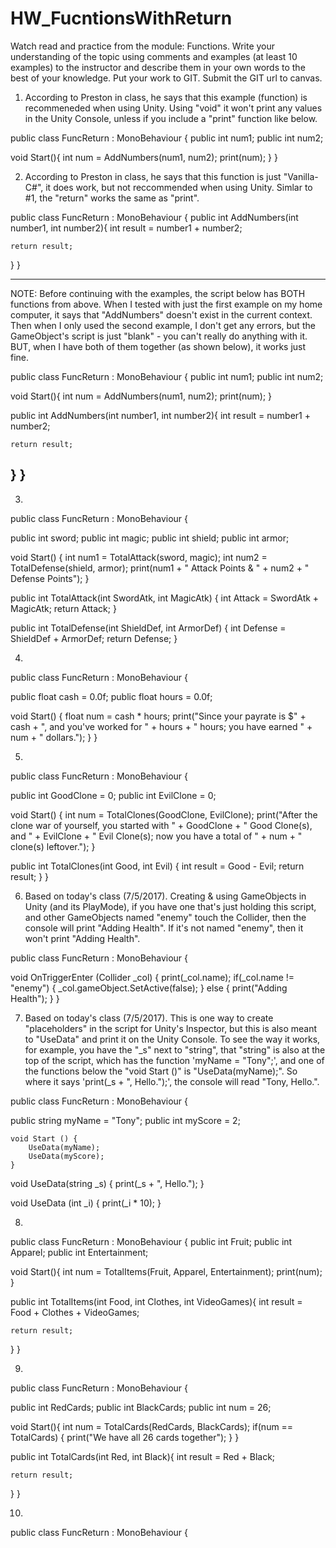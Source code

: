 # HW_FucntionsWithReturn
Watch read and practice from the module: Functions. Write your understanding of the topic using comments and examples (at least 10 examples) to the instructor and describe them in your own words to the best of your knowledge. Put your work to GIT. Submit the GIT url to canvas.

1. According to Preston in class, he says that this example (function) is recommeneded when using Unity. Using "void" it won't print any values in the Unity Console, unless if you include a "print" function like below.

public class FuncReturn : MonoBehaviour {
  public int num1;
  public int num2;

  void Start(){
    int num = AddNumbers(num1, num2);
    print(num);
  }
}

2. According to Preston in class, he says that this function is just "Vanilla-C#", it does work, but not reccommended when using Unity. Simlar to #1, the "return" works the same as "print".

public class FuncReturn : MonoBehaviour {
  public int AddNumbers(int number1, int number2){
    int result = number1 + number2;

    return result;
  }
}

------------------------------------------------------------------------------------------------------------
NOTE: Before continuing with the examples, the script below has BOTH functions from above. When I tested with just the first example on my home computer, it says that "AddNumbers" doesn't exist in the current context. Then when I only used the second example, I don't get any errors, but the GameObject's script is just "blank" - you can't really do anything with it. BUT, when I have both of them together (as shown below), it works just fine. 

public class FuncReturn : MonoBehaviour {
  public int num1;
  public int num2;

  void Start(){
    int num = AddNumbers(num1, num2);
    print(num);
  }

  public int AddNumbers(int number1, int number2){
    int result = number1 + number2;

    return result;
  }
}
------------------------------------------------------------------------------------------------------------

3.

public class FuncReturn : MonoBehaviour {

  public int sword;
  public int magic;
  public int shield;
  public int armor;

  void Start()
  {
    int num1 = TotalAttack(sword, magic);
    int num2 = TotalDefense(shield, armor);
    print(num1 + " Attack Points & " + num2 + " Defense Points");
  }

  public int TotalAttack(int SwordAtk, int MagicAtk)
  {
    int Attack = SwordAtk + MagicAtk;
    return Attack;
  }

  public int TotalDefense(int ShieldDef, int ArmorDef)
  {
    int Defense = ShieldDef + ArmorDef;
    return Defense;
}

4.

public class FuncReturn : MonoBehaviour {

  public float cash = 0.0f;
  public float hours = 0.0f;

  void Start()
  {
    float num = cash * hours;
    print("Since your payrate is $" + cash + ", and you've worked for " + hours + " hours; you have earned " + num + " dollars.");
  }
}

5.

public class FuncReturn : MonoBehaviour {

public int GoodClone = 0;
public int EvilClone = 0;

  void Start()
  {
    int num = TotalClones(GoodClone, EvilClone);
    print("After the clone war of yourself, you started with " + GoodClone + " Good Clone(s), and " + EvilClone + " Evil Clone(s); now you have a total of " + num + " clone(s) leftover.");
  }

  public int TotalClones(int Good, int Evil)
  {
    int result = Good - Evil;
    return result;
  }
}

6. Based on today's class (7/5/2017). Creating & using GameObjects in Unity (and its PlayMode), if you have one that's just holding this script, and other GameObjects named "enemy" touch the Collider, then the console will print "Adding Health". If it's not named "enemy", then it won't print "Adding Health".

public class FuncReturn : MonoBehaviour {

  void OnTriggerEnter (Collider _col)
  {
    print(_col.name);
    if(_col.name != "enemy")
    {
      _col.gameObject.SetActive(false);
    }
    else
    {
      print("Adding Health");
    }
  }

7. Based on today's class (7/5/2017). This is one way to create "placeholders" in the script for Unity's Inspector, but this is also meant to "UseData" and print it on the Unity Console. To see the way it works, for example, you have the "_s" next to "string", that "string" is also at the top of the script, which has the function 'myName = "Tony";', and one of the functions below the "void Start ()" is "UseData(myName);". So where it says 'print(_s + ", Hello.");', the console will read "Tony, Hello.".

public class FuncReturn : MonoBehaviour {

  public string myName = "Tony";
	public int myScore = 2;
  
	void Start () {
		UseData(myName);
		UseData(myScore);
	}
	
  void UseData(string _s)
	{
		print(_s + ", Hello.");
	}
	
  void UseData (int _i)
	{
		print(_i * 10);
	}

8.

public class FuncReturn : MonoBehaviour {
  public int Fruit;
  public int Apparel;
  public int Entertainment;

  void Start(){
    int num = TotalItems(Fruit, Apparel, Entertainment);
    print(num);
  }

  public int TotalItems(int Food, int Clothes, int VideoGames){
    int result = Food + Clothes + VideoGames;

    return result;
  }
}

9.

public class FuncReturn : MonoBehaviour {

  public int RedCards;
  public int BlackCards;
  public int num = 26;

  void Start(){
    int num = TotalCards(RedCards, BlackCards);
    if(num == TotalCards)
    {
    	print("We have all 26 cards together");
    }
  }

  public int TotalCards(int Red, int Black){
    int result = Red + Black;

    return result;
  }
}

10.

public class FuncReturn : MonoBehaviour {
